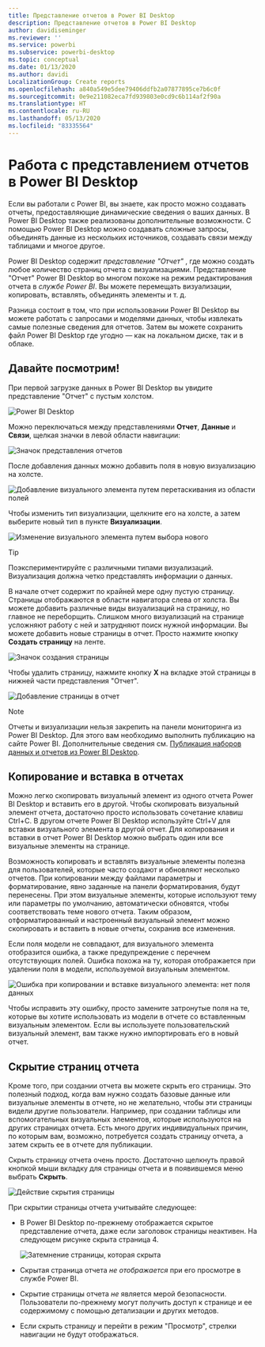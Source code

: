 ```yaml
---
title: Представление отчетов в Power BI Desktop
description: Представление отчетов в Power BI Desktop
author: davidiseminger
ms.reviewer: ''
ms.service: powerbi
ms.subservice: powerbi-desktop
ms.topic: conceptual
ms.date: 01/13/2020
ms.author: davidi
LocalizationGroup: Create reports
ms.openlocfilehash: a840a549e5dee79406ddfb2a07877895ce7b6c0f
ms.sourcegitcommit: 0e9e211082eca7fd939803e0cd9c6b114af2f90a
ms.translationtype: HT
ms.contentlocale: ru-RU
ms.lasthandoff: 05/13/2020
ms.locfileid: "83335564"
---
```

# <a name="work-with-report-view-in-power-bi-desktop"></a>Работа с представлением отчетов в Power BI Desktop

Если вы работали с Power BI, вы знаете, как просто можно создавать отчеты, предоставляющие динамические сведения о ваших данных. В Power BI Desktop также реализованы дополнительные возможности. С помощью Power BI Desktop можно создавать сложные запросы, объединять данные из нескольких источников, создавать связи между таблицами и многое другое.

Power BI Desktop содержит *представление "Отчет"* , где можно создать любое количество страниц отчета с визуализациями. Представление "Отчет" Power BI Desktop во многом похоже на режим редактирования отчета в *службе Power BI*. Вы можете перемещать визуализации, копировать, вставлять, объединять элементы и т. д.

Разница состоит в том, что при использовании Power BI Desktop вы можете работать с запросами и моделями данных, чтобы извлекать самые полезные сведения для отчетов. Затем вы можете сохранить файл Power BI Desktop где угодно — как на локальном диске, так и в облаке.

## <a name="lets-take-a-look"></a>Давайте посмотрим!

При первой загрузке данных в Power BI Desktop вы увидите представление "Отчет" с пустым холстом.

![Power BI Desktop](media/desktop-report-view/pbi_reportviewinpbidesigner_reportview.png)

Можно переключаться между представлениями **Отчет**, **Данные** и **Связи**, щелкая значки в левой области навигации:

![Значок представления отчетов](media/desktop-report-view/pbi_reportviewinpbidesigner_changeview.png)

После добавления данных можно добавить поля в новую визуализацию на холсте.

![Добавление визуального элемента путем перетаскивания из области полей](media/desktop-report-view/pbid_reportview_addvis.gif)

Чтобы изменить тип визуализации, щелкните его на холсте, а затем выберите новый тип в пункте **Визуализации**.

![Изменение визуального элемента путем выбора нового](media/desktop-report-view/pbid_reportview_changevis.gif)

> [!TIP]
> Поэкспериментируйте с различными типами визуализаций. Визуализация должна четко представлять информации о данных.

В начале отчет содержит по крайней мере одну пустую страницу. Страницы отображаются в области навигатора слева от холста. Вы можете добавить различные виды визуализаций на страницу, но главное не переборщить. Слишком много визуализаций на странице усложняют работу с ней и затрудняют поиск нужной информации. Вы можете добавить новые страницы в отчет. Просто нажмите кнопку **Создать страницу** на ленте.

![Значок создания страницы](media/desktop-report-view/pbidesignerreportviewnewpage.png)

Чтобы удалить страницу, нажмите кнопку **X** на вкладке этой страницы в нижней части представления "Отчет".

![Добавление страницы в отчет](media/desktop-report-view/pbi_reportviewinpbidesigner_deletepage.png)

> [!NOTE]
> Отчеты и визуализации нельзя закрепить на панели мониторинга из Power BI Desktop. Для этого вам необходимо выполнить публикацию на сайте Power BI. Дополнительные сведения см. [Публикация наборов данных и отчетов из Power BI Desktop](desktop-upload-desktop-files.md).

## <a name="copy-and-paste-between-reports"></a>Копирование и вставка в отчетах

Можно легко скопировать визуальный элемент из одного отчета Power BI Desktop и вставить его в другой. Чтобы скопировать визуальный элемент отчета, достаточно просто использовать сочетание клавиш Ctrl+C. В другом отчете Power BI Desktop используйте Ctrl+V для вставки визуального элемента в другой отчет. Для копирования и вставки в отчет Power BI Desktop можно выбрать один или все визуальные элементы на странице.

Возможность копировать и вставлять визуальные элементы полезна для пользователей, которые часто создают и обновляют несколько отчетов. При копировании между файлами параметры и форматирование, явно заданные на панели форматирования, будут перенесены. При этом визуальные элементы, которые используют тему или параметры по умолчанию, автоматически обновятся, чтобы соответствовать теме нового отчета. Таким образом, отформатированный и настроенный визуальный элемент можно скопировать и вставить в новые отчеты, сохранив все изменения.

Если поля модели не совпадают, для визуального элемента отобразится ошибка, а также предупреждение с перечнем отсутствующих полей. Ошибка похожа на ту, которая отображается при удалении поля в модели, используемой визуальным элементом.

![Ошибка при копировании и вставке визуального элемента: нет поля данных](media/desktop-report-view/report-view_07.png)

Чтобы исправить эту ошибку, просто замените затронутые поля на те, которые вы хотите использовать из модели в отчете со вставленным визуальным элементом. Если вы используете пользовательский визуальный элемент, вам также нужно импортировать его в новый отчет.

## <a name="hide-report-pages"></a>Скрытие страниц отчета

Кроме того, при создании отчета вы можете скрыть его страницы. Это полезный подход, когда вам нужно создать базовые данные или визуальные элементы в отчете, но не желательно, чтобы эти страницы видели другие пользователи. Например, при создании таблицы или вспомогательных визуальных элементов, которые используются на других страницах отчета. Есть много других индивидуальных причин, по которым вам, возможно, потребуется создать страницу отчета, а затем скрыть ее в отчете для публикации.

Скрыть страницу отчета очень просто. Достаточно щелкнуть правой кнопкой мыши вкладку для страницы отчета и в появившемся меню выбрать **Скрыть**.

![Действие скрытия страницы](media/desktop-report-view/report-view_05.png)

При скрытии страницы отчета учитывайте следующее:

* В Power BI Desktop по-прежнему отображается скрытое представление отчета, даже если заголовок страницы неактивен. На следующем рисунке скрыта страница 4.

    ![Затемнение страницы, которая скрыта](media/desktop-report-view/report-view_06.png)

* Скрытая страница отчета *не отображается* при его просмотре в службе Power BI.

* Скрытие страницы отчета *не* является мерой безопасности. Пользователи по-прежнему могут получить доступ к странице и ее содержимому с помощью детализации и других методов.

* Если скрыть страницу и перейти в режим "Просмотр", стрелки навигации не будут отображаться.
